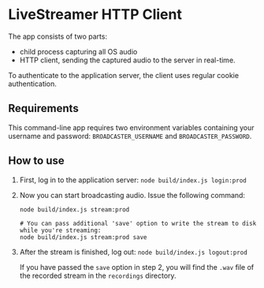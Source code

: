 # LiveStreamer HTTP Client

The app consists of two parts: 
* child process capturing all OS audio
* HTTP client, sending the captured audio to the server in real-time. 

To authenticate to the application server, the client uses regular cookie authentication.



## Requirements

This command-line app requires two environment variables containing your username and password: `BROADCASTER_USERNAME` and `BROADCASTER_PASSWORD`.

## How to use

1. First, log in to the application server: `node build/index.js login:prod`
2. Now you can start broadcasting audio. Issue the following command:
   ```shell
   node build/index.js stream:prod
   
   # You can pass additional 'save' option to write the stream to disk while you're streaming:
   node build/index.js stream:prod save
   ```
3. After the stream is finished, log out: `node build/index.js logout:prod`

   If you have passed the `save` option in step 2, you will find the `.wav` file of the recorded stream in the `recordings` directory.
